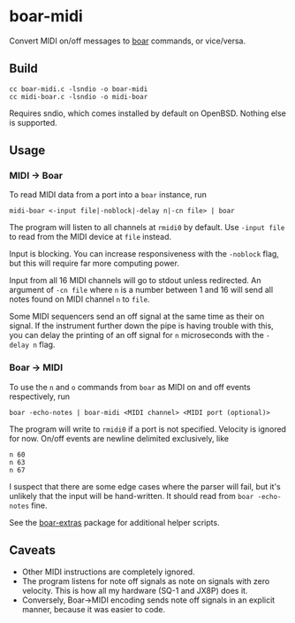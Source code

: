 # boar-midi

Convert MIDI on/off messages to [boar](https://github.com/jimd1989/boar) commands, or vice/versa.

## Build

    cc boar-midi.c -lsndio -o boar-midi
    cc midi-boar.c -lsndio -o midi-boar

Requires sndio, which comes installed by default on OpenBSD. Nothing else is supported.

## Usage

### MIDI → Boar

To read MIDI data from a port into a `boar` instance, run

    midi-boar <-input file|-noblock|-delay n|-cn file> | boar

The program will listen to all channels at `rmidi0` by default. Use `-input file` to read from the MIDI device at `file` instead.

Input is blocking. You can increase responsiveness with the `-noblock` flag, but this will require far more computing power.

Input from all 16 MIDI channels will go to stdout unless redirected. An argument of `-cn file` where `n` is a number between 1 and 16 will send all notes found on MIDI channel `n` to `file`.

Some MIDI sequencers send an off signal at the same time as their on signal. If the instrument further down the pipe is having trouble with this, you can delay the printing of an off signal for `n` microseconds with the `-delay n` flag.

### Boar → MIDI

To use the `n` and `o` commands from `boar` as MIDI on and off events respectively, run

    boar -echo-notes | boar-midi <MIDI channel> <MIDI port (optional)>

The program will write to `rmidi0` if a port is not specified. Velocity is ignored for now. On/off events are newline delimited exclusively, like

    n 60
    n 63
    n 67

I suspect that there are some edge cases where the parser will fail, but it's unlikely that the input will be hand-written. It should read from `boar -echo-notes` fine.

See the [boar-extras](https://github.com/jimd1989/boar-extras) package for additional helper scripts.

## Caveats

+ Other MIDI instructions are completely ignored.
+ The program listens for note off signals as note on signals with zero velocity. This is how all my hardware (SQ-1 and JX8P) does it.
+ Conversely, Boar→MIDI encoding sends note off signals in an explicit manner, because it was easier to code.
